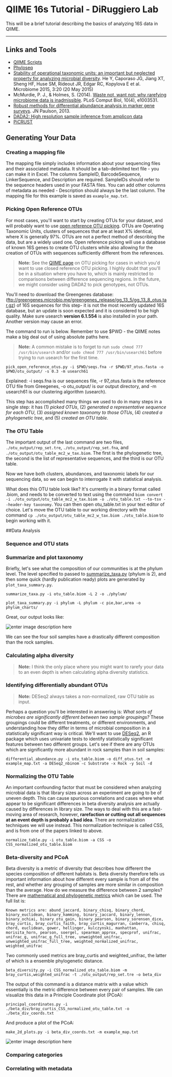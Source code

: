 QIIME 16s Tutorial - DiRuggiero Lab
===================

This will be a brief tutorial describing the basics of analyzing 16S data in QIIME.

----------

## Links and Tools
 - [QIIME Scripts](http://qiime.org/scripts/)
 - [Phyloseq](https://joey711.github.io/phyloseq/)
 - [Stability of operational taxonomic units: an important but neglected property for analyzing microbial diversity](http://www.microbiomejournal.com/content/3/1/20). He Y, Caporaso JG, Jiang XT, Sheng HF, Huse SM, Rideout JR, Edgar RC, Kopylova E et al. Microbiome 2015, 3:20 (20 May 2015)
 - McMurdie, P. J., & Holmes, S. (2014). [Waste not, want not: why rarefying microbiome data is inadmissible](http://journals.plos.org/ploscompbiol/article?id=10.1371/journal.pcbi.1003531). PLoS Comput Biol, 10(4), e1003531.
 - [Robust methods for differential abundance analysis in marker gene surveys](http://www.ncbi.nlm.nih.gov/pmc/articles/PMC4010126/). JN Paulson, 2013.
 - [DADA2: High resolution sample inference from amplicon data](http://biorxiv.org/content/early/2015/08/06/024034)
 - [PiCRUST](http://picrust.github.io/picrust/)

## Generating Your Data

### Creating a mapping file

The mapping file simply includes information about your sequencing files and their associated metadata. It should be a tab-delimited text file - you can make it in Excel.
The columns SampleID, BarcodeSequence, LinkerSequence, and Description are required. SampleIDs should refer to the sequence headers used in your FASTA files. You can add other columns of metadata as needed - Description should always be the last column. The mapping file for this example is saved as `example_map.txt`.

### Picking Open Reference OTUs

For most cases, you'll want to start by creating OTUs for your dataset, and will probably want to use [open reference OTU picking](http://qiime.org/scripts/pick_open_reference_otus.html). OTUs are Operating Taxonomic Units, clusters of sequences that are at least X% identical, where X is generally 97%. OTUs are not a perfect method of describing the data, but are a widely used one. Open reference picking will use a database of known 16S genes to create OTU clusters while also allowing for the creation of OTUs with sequences sufficiently different from the references.
 
> **Note:** See the [QIIME page](http://qiime.org/tutorials/otu_picking.html) on OTU picking for cases in which you'd want to use closed reference OTU picking. I highly doubt that you'll be in a situation where you have to, which is mainly restricted to comparisons between difference sequencing regions. In the future, we might consider using DADA2 to pick genotypes, not OTUs.
> 

You'll need to download the Greengenes database: (ftp://greengenes.microbio.me/greengenes_release/gg_13_5/gg_13_8_otus.tar.gz) of 16S sequences for this step- it is not the most recently updated 16S database, but an update is soon expected and it is considered to be high quality. Make sure usearch **version 6.1.554** is also installed in your path. Another version may cause an error.

The command to run is below. Remember to use \$PWD - the QIIME notes make a big deal out of using absolute paths here. 
> **Note:** A common mistake is to forget to run `sudo chmod 777 /usr/bin/usearch` and/or `sudo chmod 777 /usr/bin/usearch61` before trying to run usearch for the first time.
> 
```
pick_open_reference_otus.py -i $PWD/seqs.fna -r $PWD/97_otus.fasta -o $PWD/otu_output/ -s 0.3 -m usearch61
```

Explained: -i seqs.fna is our sequences file, -r 97_otus.fasta is the reference OTU file from Greegenes, -o otu_output/ is our output directory, and -m usearch61 is our clustering algorithm (usearch).

This step has accomplished many things we used to do in many steps in a single step: it has (1) *picked OTUs*, (2) *generated a representative sequence for each OTU*, (3) *assigned known taxonomy to those OTUs*, (4) *created a phylogenetic tree*, and (5) *created an OTU table*.

### The OTU Table

The important output of the last command are two files, `./otu_output/rep_set.tre`, `./otu_output/rep_set.fna`, and `./otu_output/otu_table_mc2_w_tax.biom`. The first is the phylogenetic tree, the second is the list of representative sequences, and the third is our OTU table.

Now we have both clusters, abundances, and taxonomic labels for our sequencing data, so we can begin to interrogate it with statistical analysis. 

What does this OTU table look like? It's currently in a binary format called .biom, and needs to be converted to text using the command `biom convert -i ./otu_output/otu_table_mc2_w_tax.biom -o ./otu_table.txt --to-tsv --header-key taxonomy`. You can then open otu_table.txt in your text editor of choice.
Let's move the OTU table to our working directory with the command `cp ./otu_output/otu_table_mc2_w_tax.biom ./otu_table.biom` to begin working with it.

##Data Analysis

### Sequence and OTU stats

### Summarize and plot taxonomy

Briefly, let's see what the composition of our communities is at the phylum level. The level specified to passed to [summarize_taxa.py](http://qiime.org/scripts/summarize_taxa.html) (phylum is 2), and then some quick (hardly publication ready) plots are generated by `plot_taxa_summary.py`.

```
summarize_taxa.py -i otu_table.biom -L 2 -o ./phylum/
```

```
plot_taxa_summary.py -i phylum -L phylum -c pie,bar,area -o phylum_charts/
```

Great, our output looks like:

![enter image description here](http://i.imgur.com/q6hs8Zf.png)

We can see the four soil samples have a drastically different composition than the rock samples. 

### Calculating alpha diversity


> **Note:** I think the only place where you might want to rarefy your data to an even depth is when calculating alpha diversity statistics. 

### Identifying differentially abundant OTUs

> **Note:** DESeq2 always takes a non-normalized, raw OTU table as input.
>

Perhaps a question you'll be interested in answering is: *What sorts of microbes are significantly different between two sample groupings?* These groupings could be different treatments, or different environments, and understanding how they differ in terms of microbial composition in a statistically significant way is critical. 
We'll want to use [DESeq2](http://qiime.org/scripts/differential_abundance.html), an R package which uses univariate tests to identify statistically significant features between two different groups. Let's see if there are any OTUs which are significantly more abundant in rock samples than in soil samples:

```
differential_abundance.py -i otu_table.biom -o diff_otus.txt -m example_map.txt -a DESeq2_nbinom -c Substrate -x Rock -y Soil -d
```


### Normalizing the OTU Table

An important confounding factor that must be considered when analyzing microbial data is that library sizes across an experiment are going to be of uneven depth. This can cause spurious correlations and cases where what appear to be significant differences in beta diversity analysis are actually caused by differences in library size.
The ways to deal with this are a fast-moving area of research, however, **rarefaction or cutting out all sequences at an event depth is probably a bad idea**. There are normalization techniques we will use instead. This normalization technique is called CSS, and is from one of the papers linked to above. 
```
normalize_table.py -i otu_table.biom -a CSS -o CSS_normalized_otu_table.biom
```

### Beta-diversity and PCoA

Beta diversity is a metric of diversity that describes how different the species composition of different habitats is. Beta diversity therefore tells us important information about how different every sample is from all of the rest, and whether any grouping of samples are more similar in composition than the average. 
How do we measure the difference between 2 samples? There are [mathematical and phylogenetic metrics](http://qiime.org/scripts/beta_diversity.html) which can be used. The full list is: 
```
Known metrics are: abund_jaccard, binary_chisq, binary_chord, binary_euclidean, binary_hamming, binary_jaccard, binary_lennon, binary_ochiai, binary_otu_gain, binary_pearson, binary_sorensen_dice, bray_curtis, bray_curtis_faith, bray_curtis_magurran, canberra, chisq, chord, euclidean, gower, hellinger, kulczynski, manhattan, morisita_horn, pearson, soergel, spearman_approx, specprof, unifrac, unifrac_g, unifrac_g_full_tree, unweighted_unifrac, unweighted_unifrac_full_tree, weighted_normalized_unifrac, weighted_unifrac
```

Two commonly used metrics are bray_curtis and weighted_unifrac, the latter of which is a ensemble phylogenetic distance. 
```
beta_diversity.py -i CSS_normalized_otu_table.biom -m bray_curtis,weighted_unifrac -t ./otu_output/rep_set.tre -o beta_div
```

The output of this command is a distance matrix with a value which essentially is the metric difference between every pair of samples. We can visualize this data in a Principle Coordinate plot (PCoA): 

```
principal_coordinates.py -i ./beta_div/bray_curtis_CSS_normalized_otu_table.txt -o ./beta_div_coords.txt
```
And produce a plot of the PCoA:
```
make_2d_plots.py -i beta_div_coords.txt -m example_map.txt
```
![enter image description here](http://i.imgur.com/lHsqtMd.png)

### Comparing categories

### Correlating with metadata





